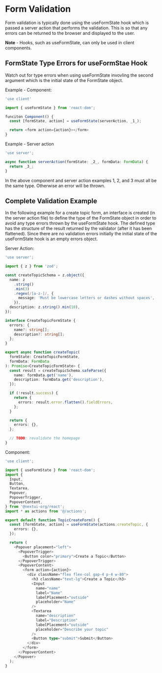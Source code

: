# Form Validation

Form validation is typically done using the useFormState hook which is passed a server action that performs the validation. This is so that any errors can be returned to the browser and displayed to the user.

**Note** - Hooks, such as useFormState, can only be used in client components.

## FormState Type Errors for useFormStae Hook

Watch out for type errors when using useFormState invovling the second argument which is the initial state of the FormState object.

Example - Component:

```typescript
'use client'

import { useFormState } from 'react-dom';

funciton Component() {
  const [formState, action] = useFormState(serverAction, _1_);

  return <form action={action}></form>
}
```

Example - Server action

```typescript
'use server';

async function serverAction(formState: _2_, formData: FormData) {
  return _3_;
}
```

In the above component and server action examples 1, 2, and 3 must all be the same type. Otherwise an error will be thrown.

## Complete Validation Example

In the following example for a create topic form, an interface is created (in the server action file) to define the type of the FormState object in order to avoid any type errors thrown by the useFormState hook. The defined type has the structure of the result returned by the validator (after it has been flattened). Since there are no validation errors initially the initial state of the useFormState hook is an empty errors object.

Server Action:

```typescript
'use server';

import { z } from 'zod';

const createTopicSchema = z.object({
  name: z
    .string()
    .min(3)
    .regex(/[a-z-]/, {
      message: 'Must be lowercase letters or dashes without spaces',
    }),
  description: z.string().min(10),
});

interface CreateTopicFormState {
  errors: {
    name?: string[];
    description?: string[];
  };
}

export async function createTopic(
  formState: CreateTopicFormState,
  formData: FormData
): Promise<CreateTopicFormState> {
  const result = createTopicSchema.safeParse({
    name: formData.get('name'),
    description: formData.get('description'),
  });

  if (!result.success) {
    return {
      errors: result.error.flatten().fieldErrors,
    };
  }

  return {
    errors: {},
  };

  // TODO: revalidate the homepage
}
```

Component:

```typescript
'use client';

import { useFormState } from 'react-dom';
import {
  Input,
  Button,
  Textarea,
  Popover,
  PopoverTrigger,
  PopoverContent,
} from '@nextui-org/react';
import * as actions from '@/actions';

export default function TopicCreateForm() {
  const [formState, action] = useFormState(actions.createTopic, {
    errors: {},
  });

  return (
    <Popover placement="left">
      <PopoverTrigger>
        <Button color="primary">Create a Topic</Button>
      </PopoverTrigger>
      <PopoverContent>
        <form action={action}>
          <div className="flex flex-col gap-4 p-4 w-80">
            <h3 className="text-lg">Create a Topic</h3>
            <Input
              name="name"
              label="Name"
              labelPlacement="outside"
              placeholder="Name"
            />
            <Textarea
              name="description"
              label="Description"
              labelPlacement="outside"
              placeholder="Describe your topic"
            />
            <Button type="submit">Submit</Button>
          </div>
        </form>
      </PopoverContent>
    </Popover>
  );
}
```
